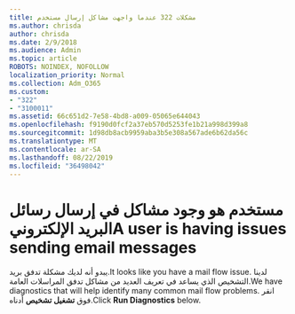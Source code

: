 ```yaml
---
title: مشكلات 322 عندما واجهت مشاكل إرسال مستخدم
ms.author: chrisda
author: chrisda
ms.date: 2/9/2018
ms.audience: Admin
ms.topic: article
ROBOTS: NOINDEX, NOFOLLOW
localization_priority: Normal
ms.collection: Adm_O365
ms.custom:
- "322"
- "3100011"
ms.assetid: 66c651d2-7e58-4bd8-a009-05065e644043
ms.openlocfilehash: f9190d0fcf2a37eb570d5253fe1b21a998d399a8
ms.sourcegitcommit: 1d98db8acb9959aba3b5e308a567ade6b62da56c
ms.translationtype: MT
ms.contentlocale: ar-SA
ms.lasthandoff: 08/22/2019
ms.locfileid: "36498042"
---
```

# <a name="a-user-is-having-issues-sending-email-messages"></a><span data-ttu-id="24114-102">مستخدم هو وجود مشاكل في إرسال رسائل البريد الإلكتروني</span><span class="sxs-lookup"><span data-stu-id="24114-102">A user is having issues sending email messages</span></span>

<span data-ttu-id="24114-103">يبدو أنه لديك مشكلة تدفق بريد.</span><span class="sxs-lookup"><span data-stu-id="24114-103">It looks like you have a mail flow issue.</span></span> <span data-ttu-id="24114-104">لدينا التشخيص الذي يساعد في تعريف العديد من مشاكل تدفق المراسلات العامة.</span><span class="sxs-lookup"><span data-stu-id="24114-104">We have diagnostics that will help identify many common mail flow problems.</span></span> <span data-ttu-id="24114-105">انقر فوق **تشغيل تشخيص** أدناه.</span><span class="sxs-lookup"><span data-stu-id="24114-105">Click **Run Diagnostics** below.</span></span>
